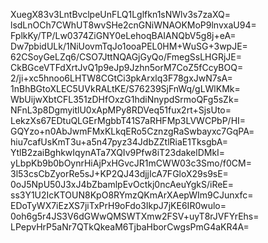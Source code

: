 XuegX83v3LntBvclpeUnFLQ1Lglfkn1sNWlv3s7zaXQ=
lsdLnOCh7CWhUT8wvSHe2cnGNiWNAOKMoP9lnvxaU94=
FplkKy/TP/Lw0374ZiGNY0eLehoqBAIANQbV5g8j+eA=
Dw7pbidULk/1NiUovmTqJo1ooaPEL0HM+WuSG+3wpJE=
62CSoyGeLZq6/CSO7JttNQAGjGyQo/FmegSsLHGRjJE=
CkBGceVTFdXrtJvQ1p9eJp9Jzhn5orM7CoZ5fCcyBOQ=
2/ji+xc5hnoo6LHTW8CGtCi3pkArxlq3F78gxJwN7sA=
1nBhBGtoXLEC5UVkRALtKE/S76239SjFnWq/gLWlKMk=
WbUijwXbtCFL351zDHfOxzG1hdiNnypdSrmoQFg5sZk=
NFnL3p8DgmyitlU0xApMPy8RDVeq51fux2rt+SjsUto=
LekzXs67EDtuQLGErMgbbT41S7aRHFMp3LVWCPbP/HI=
GQYzo+n0AbJwmFMxKLkqERo5CznzgRaSwbayxc7GqPA=
hiu7cafUsKmT3u+a5n47pyz34JdbZZtlRiaE1TksgbA=
YtlB2zaiBghkwIqynATa7XQIv9Pfw8iT23dakelDMkI=
yLbpKb9b0bOynrHiAjPxHGvcJR1mCWW03c3Smo/f0CM=
3l53csCbZyorRe5sJ+KP2QJ43djjIcA7FGloX29s9sE=
0oJ5NpU50J3xJ4bZbamlpEvOctkj0ncAeuYgkS/iReE=
ss3Y1U2IcKTOUN8KpO8RYmzQKmArXAepWIm9CJunxfc=
EDoTyWX7iEzXS7jiTxPrH9oFdo3IkpJ7jKE6IR0wulo=
0oh6g5r4JS3V6dGWwQMSWTXmw2FSV+uyT8rJVFYrEhs=
LPepvHrP5aNr7QTkQkeaM6TjbaHborCwgsPmG4aKR4A=

